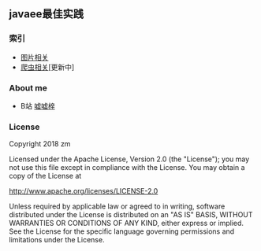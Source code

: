 ## javaee最佳实践


### 索引
* [图片相关](https://github.com/Blankj/AndroidUtilCode)
* [爬虫相关](https://github.com/bumptech/glide)[更新中]


### About me
* B站 [嘘嘘梓](https://space.bilibili.com/134566397/#/)

### License
 Copyright 2018 zm

 Licensed under the Apache License, Version 2.0 (the "License"); you may not use this file except in compliance with the License. You may obtain a copy of the License at

 http://www.apache.org/licenses/LICENSE-2.0

 Unless required by applicable law or agreed to in writing, software distributed under the License is distributed on an "AS IS" BASIS, WITHOUT WARRANTIES OR CONDITIONS OF ANY KIND, either express or implied. See the License for the specific language governing permissions and limitations under the License.
